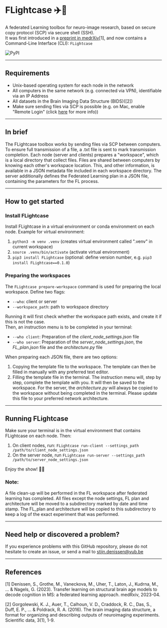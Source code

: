 # FLightcase :airplane::briefcase:

A federated Learning toolbox for neuro-image research, based on secure copy protocol (SCP) via secure shell (SSH).\
It was first introduced in a [preprint in medrXiv](https://www.medrxiv.org/content/10.1101/2023.04.22.23288741v1)[1], 
and now contains a Command-Line Interface (CLI): ```FLightcase``` 

![PyPI](https://img.shields.io/pypi/v/FLightcase?label=pypi%20package)

***

## Requirements
- Unix-based operating system for each node in the network
- All computers in the same network (e.g. connected via VPN), identifiable via an IP Address
- All datasets in the Brain Imaging Data Structure (BIDS)([2])
- Make sure sending files via SCP is possible (e.g. on Mac, enable "Remote Login" (click [here](https://discussions.apple.com/thread/1738370?sortBy=rank) for more info))

***

## In brief
The FLightcase toolbox works by sending files via SCP between computers. To ensure full transmission of a file, a .txt file is sent to mark transmission completion.
Each node (server and clients) prepares a "workspace", which is a local directory that collect files. Files are shared between computers by knowing each other's workspace location.
This, and other information, is available in a JSON metadata file included in each workspace directory.
The server additionally defines the Federated Learning plan in a JSON file, containing the parameters for the FL process.

***

## How to get started
### Install FLightcase
Install FLightcase in a virtual environment or conda environment on each node. Example for virtual environment:
1. ```python3 -m venv .venv``` (creates virtual environment called ".venv" in current workspace)
2. ```source .venv/bin/activate``` (activate virtual environment)
3. ```pip3 install FLightcase``` (optional: define version number, e.g. ```pip3 install FLightcase==0.1.0```)

### Preparing the workspaces
The ```FLightcase prepare-workspace``` command is used for preparing the local workspace. Define two flags:
- ```--who```: client or server
- ```--workspace_path```: path to workspace directory

Running it will first check whether the workspace path exists, and create it if this is not the case.\
Then, an instruction menu is to be completed in your terminal:
- ```--who client```: Preparation of the *client_node_settings.json* file
- ```--who server```: Preparation of the *server_node_settings.json*, the *FL_plan.json* file and the *architecture.py* file

When preparing each JSON file, there are two options:
1. Copying the template file to the workspace. The template can then be filled in manually with any preferred text editor.
2. Filling the template file in the terminal. The instruction menu will, step by step, complete the template with you. It will then be saved to the workspace.
For the server, the *architecture.py* will always be copied to the workspace without being completed in the terminal. Please update this file to your preferred network architecture.

***

## Running FLightcase
Make sure your terminal is in the virtual environment that contains FLightcase on each node. Then:
1. On client nodes, run: ```FLightcase run-client --settings_path /path/to/client_node_settings.json```
2. On the server node, run ```FLightcase run-server --settings_path /path/to/server_node_settings.json```

Enjoy the show! :woman_dancing::man_dancing:

### Note:
A file clean-up will be performed in the FL workspace after federated learning has completed.
All files except the node settings, FL plan and architecture will be moved to a subdirectory marked by date and time stamp.
The FL_plan and architecture will be copied to this subdirectory to keep a log of the exact experiment that was performed.

***

## Need help or discovered a problem?
If you experience problems with this GitHub repository, please do not hesitate to create an issue, or send a mail to [stijn.denissen@vub.be](mailto:stijn.denissen@vub.be)

***

## References
[1] Denissen, S., Grothe, M., Vaneckova, M., Uher, T., Laton, J., Kudrna, M., ... & Nagels, G. (2023). Transfer learning on structural brain age models to decode cognition in MS: a federated learning approach. medRxiv, 2023-04.

[2] Gorgolewski, K. J., Auer, T., Calhoun, V. D., Craddock, R. C., Das, S., Duff, E. P., ... & Poldrack, R. A. (2016). The brain imaging data structure, a format for organizing and describing outputs of neuroimaging experiments. Scientific data, 3(1), 1-9.

